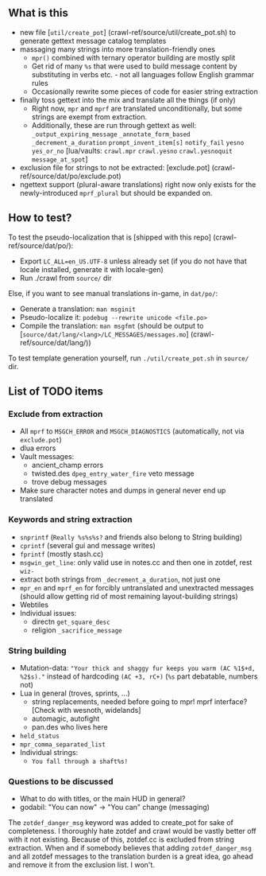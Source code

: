 What is this
------------
* new file [`util/create_pot`] (crawl-ref/source/util/create_pot.sh) to generate gettext message catalog templates
* massaging many strings into more translation-friendly ones
  - `mpr()` combined with ternary operator building are mostly split
  - Get rid of many `%s` that were used to build message content by substituting
    in verbs etc. - not all languages follow English grammar rules
  - Occasionally rewrite some pieces of code for easier string extraction
* finally toss gettext into the mix and translate all the things (if only)
  - Right now, `mpr` and `mprf` are translated unconditionally, but some strings
    are exempt from extraction.
  - Additionally, these are run through gettext as well:
    `_output_expiring_message` `_annotate_form_based`
    `_decrement_a_duration` `prompt_invent_item[s]`
    `notify_fail` `yesno` `yes_or_no`
    [lua/vaults: `crawl.mpr` `crawl.yesno` `crawl.yesnoquit` `message_at_spot`]
* exclusion file for strings to not be extracted: [exclude.pot] (crawl-ref/source/dat/po/exclude.pot)
* ngettext support (plural-aware translations) right now only exists for the
  newly-introduced `mprf_plural` but should be expanded on.


How to test?
------------
To test the pseudo-localization that is [shipped with this repo] (crawl-ref/source/dat/po/):
* Export `LC_ALL=en_US.UTF-8` unless already set
  (if you do not have that locale installed, generate it with locale-gen)
* Run ./crawl from `source/` dir

Else, if you want to see manual translations in-game, in `dat/po/`:
* Generate a translation: `man msginit`
* Pseudo-localize it: `podebug --rewrite unicode <file.po>`
* Compile the translation: `man msgfmt`
  (should be output to [`source/dat/lang/<lang>/LC_MESSAGES/messages.mo`] (crawl-ref/source/dat/lang/))

To test template generation yourself, run `./util/create_pot.sh` in `source/` dir.


List of TODO items
------------------

### Exclude from extraction
* All `mprf` to `MSGCH_ERROR` and `MSGCH_DIAGNOSTICS` (automatically, not via `exclude.pot`)
* dlua errors
* Vault messages:
  - ancient_champ errors
  - twisted.des `dpeg_entry_water_fire` veto message
  - trove debug messages
* Make sure character notes and dumps in general never end up translated

### Keywords and string extraction
* `snprintf` (`Really %s%s%s?` and friends also belong to String building)
* `cprintf` (several gui and message writes)
* `fprintf` (mostly stash.cc)
* `msgwin_get_line`: only valid use in notes.cc and then one in zotdef, rest `wiz-`
* extract both strings from `_decrement_a_duration`, not just one
* `mpr_en` and `mprf_en` for forcibly untranslated and unextracted messages
  (should allow getting rid of most remaining layout-building strings)
* Webtiles
* Individual issues:
  - directn `get_square_desc`
  - religion `_sacrifice_message`

### String building
* Mutation-data: `"Your thick and shaggy fur keeps you warm (AC %1$+d, %2$s)."`
  instead of hardcoding `(AC +3, rC+)` (`%s` part debatable, numbers not)
* Lua in general (troves, sprints, ...)
  - string replacements, needed before going to mpr! mprf interface?
    [Check with wesnoth, widelands]
  - automagic, autofight
  - pan.des who lives here
* `held_status`
* `mpr_comma_separated_list`
* Individual strings:
  - `You fall through a shaft%s!`

### Questions to be discussed
* What to do with titles, or the main HUD in general?
* godabil: "You can now" -> "You can" change (messaging)

The `zotdef_danger_msg` keyword was added to create_pot for sake of completeness.
I thoroughly hate zotdef and crawl would be vastly better off with it not existing.
Because of this, zotdef.cc is excluded from string extraction.
When and if somebody believes that adding `zotdef_danger_msg` and all zotdef messages
to the translation burden is a great idea, go ahead and remove it from the exclusion list.
I won't.
